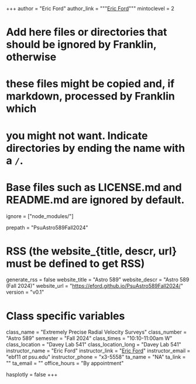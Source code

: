 +++
author = "Eric Ford"
author_link = """<a href="https://science.psu.edu/astro/people/ebf11">Eric Ford</a>"""
mintoclevel = 2

# Add here files or directories that should be ignored by Franklin, otherwise
# these files might be copied and, if markdown, processed by Franklin which
# you might not want. Indicate directories by ending the name with a `/`.
# Base files such as LICENSE.md and README.md are ignored by default.
ignore = ["node_modules/"]

prepath = "PsuAstro589Fall2024"


# RSS (the website_{title, descr, url} must be defined to get RSS)
generate_rss = false
website_title = "Astro 589"
website_descr = "Astro 589 (Fall 2024)"
website_url   = "https://eford.github.io/PsuAstro589Fall2024/"
version = "v0.1"

# Class specific variables
class_name = "Extremely Precise Radial Velocity Surveys"
class_number = "Astro 589"
semester = "Fall 2024"
class_times = "10:10-11:00am W"
class_location = "Davey Lab 541"
class_location_long = "Davey Lab 541"
instructor_name = "Eric Ford"
instructor_link = "[Eric Ford](https://science.psu.edu/astro/people/ebf11)"
instructor_email = "ebf11 _at_ psu.edu"
instructor_phone = "x3-5558"
ta_name = "NA" 
ta_link = "[]()" 
ta_email = "" 
office_hours = "By appointment"


hasplotly = false
+++
